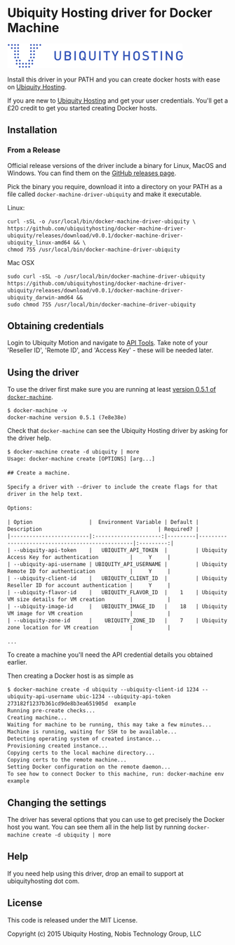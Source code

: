 # Ubiquity Hosting driver for Docker Machine

![](/docs/img/ubiquityhosting.png)

Install this driver in your PATH and you can create docker hosts with
ease on [Ubiquity Hosting](https://www.ubiquityhosting.com).

If you are new to [Ubiquity Hosting](https://ubiquityhosting.com) and get your user
credentials. You'll get a £20 credit to get you started creating
Docker hosts.

## Installation

### From a Release

Official release versions of the driver include a binary for Linux,
MacOS and Windows. You can find them on the [GitHub releases
page](https://github.com/ubiquity/docker-machine-driver-ubiquity/releases).

Pick the binary you require, download it into a directory on your
PATH as a file called `docker-machine-driver-ubiquity` and make it
executable.

Linux:

```
curl -sSL -o /usr/local/bin/docker-machine-driver-ubiquity \
https://github.com/ubiquityhosting/docker-machine-driver-ubiquity/releases/download/v0.0.1/docker-machine-driver-ubiquity_linux-amd64 && \
chmod 755 /usr/local/bin/docker-machine-driver-ubiquity

```

Mac OSX

```
sudo curl -sSL -o /usr/local/bin/docker-machine-driver-ubiquity https://github.com/ubiquityhosting/docker-machine-driver-ubiquity/releases/download/v0.0.1/docker-machine-driver-ubiquity_darwin-amd64 &&
sudo chmod 755 /usr/local/bin/docker-machine-driver-ubiquity
```

## Obtaining credentials

Login to Ubiquity Motion and navigate to [API Tools](https://motion.ubiquityhosting.com/api).
Take note of your 'Reseller ID', 'Remote ID', and 'Access Key' - these will be needed later.

## Using the driver

To use the driver first make sure you are running at least [version
0.5.1 of `docker-machine`](https://github.com/docker/machine/releases).

```
$ docker-machine -v
docker-machine version 0.5.1 (7e8e38e)
```

Check that `docker-machine` can see the Ubiquity Hosting driver by asking for the driver help.

```
$ docker-machine create -d ubiquity | more
Usage: docker-machine create [OPTIONS] [arg...]

## Create a machine.

Specify a driver with --driver to include the create flags for that driver in the help text.

Options:

| Option                  |  Environment Variable | Default | Description                                     | Required? |
|-------------------------|:---------------------:|---------|-------------------------------------------------|:---------:|
| --ubiquity-api-token    |   UBIQUITY_API_TOKEN  |         | Ubiquity Access Key for authentication          |     Y     |
| --ubiquity-api-username | UBIQUITY_API_USERNAME |         | Ubiquity Remote ID for authentication           |     Y     |
| --ubiquity-client-id    |   UBIQUITY_CLIENT_ID  |         | Ubiquity Reseller ID for account authentication |     Y     |
| --ubiquity-flavor-id    |   UBIQUITY_FLAVOR_ID  |    1    | Ubiquity VM size details for VM creation        |           |
| --ubiquity-image-id     |   UBIQUITY_IMAGE_ID   |    18   | Ubiquity VM image for VM creation               |           |
| --ubiquity-zone-id      |    UBIQUITY_ZONE_ID   |    7    | Ubiquity zone location for VM creation          |           |

...
```

To create a machine you'll need the API credential details you obtained earlier. 

Then creating a Docker host is as simple as

```
$ docker-machine create -d ubiquity --ubiquity-client-id 1234 --ubiquity-api-username ubic-1234 --ubiquity-api-token 273182f1237b361cd9de8b3ea651905d  example
Running pre-create checks...
Creating machine...
Waiting for machine to be running, this may take a few minutes...
Machine is running, waiting for SSH to be available...
Detecting operating system of created instance...
Provisioning created instance...
Copying certs to the local machine directory...
Copying certs to the remote machine...
Setting Docker configuration on the remote daemon...
To see how to connect Docker to this machine, run: docker-machine env example
```

## Changing the settings

The driver has several options that you can use to get precisely the
Docker host you want. You can see them all in the help list by running
`docker-machine create -d ubiquity | more`

## Help

If you need help using this driver, drop an email to support at ubiquityhosting dot com.

## License

This code is released under the MIT License.

Copyright (c) 2015 Ubiquity Hosting, Nobis Technology Group, LLC